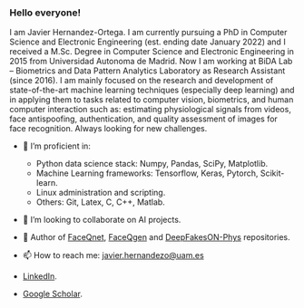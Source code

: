 ### Hello everyone!

<!--
**uam-biometrics/uam-biometrics** is a ✨ _special_ ✨ repository because its `README.md` (this file) appears on your GitHub profile.

Here are some ideas to get you started:
-->

I am Javier Hernandez-Ortega. I am currently pursuing a PhD in Computer Science and Electronic Engineering (est. ending date January 2022) and I received a M.Sc. Degree in Computer Science and Electronic Engineering in 2015 from Universidad Autonoma de Madrid. Now I am working at BiDA Lab – Biometrics and Data Pattern Analytics Laboratory as Research Assistant (since 2016). I am mainly focused on the research and development of state-of-the-art machine learning techniques (especially deep learning) and in applying them to tasks related to computer vision, biometrics, and human computer interaction such as: estimating physiological signals from videos, face antispoofing, authentication, and quality assessment of images for face recognition. Always looking for new challenges.

<!--and a place to grow personally and professionally.-->
- 🔭 I’m proficient in: 
    - Python data science stack: Numpy, Pandas, SciPy, Matplotlib.
    - Machine Learning frameworks: Tensorflow, Keras, Pytorch, Scikit-learn.
    - Linux administration and scripting.
    - Others: Git, Latex, C, C++, Matlab.
    
- 👯 I’m looking to collaborate on AI projects.
- 💬 Author of <a href="https://github.com/uam-biometrics/FaceQnet" rel="nofollow">FaceQnet</a>, <a href="https://github.com/uam-biometrics/FaceQgen" rel="nofollow">FaceQgen</a> and <a href="https://github.com/uam-biometrics/DeepFakesON-Phys" rel="nofollow">DeepFakesON-Phys</a> repositories.
- 📫 How to reach me: javier.hernandezo@uam.es
- <a href="https://www.linkedin.com/in/javierhernandezortega/" rel="nofollow">LinkedIn</a>.
- <a href="https://scholar.google.es/citations?user=2Cz4gPYAAAAJ&hl=es" rel="nofollow">Google Scholar</a>.


